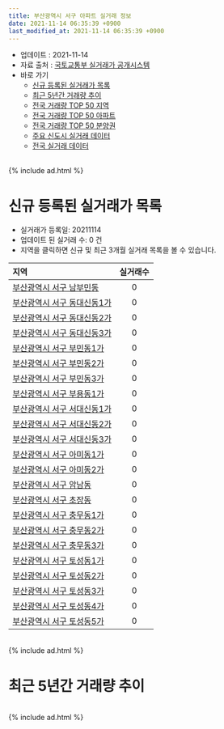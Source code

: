 ```yaml
---
title: 부산광역시 서구 아파트 실거래 정보
date: 2021-11-14 06:35:39 +0900
last_modified_at: 2021-11-14 06:35:39 +0900
---
```


* 업데이트 : 2021-11-14
* 자료 출처 : [국토교통부 실거래가 공개시스템](http://rt.molit.go.kr)
* 바로 가기
    * [신규 등록된 실거래가 목록](#신규-등록된-실거래가-목록)
    * [최근 5년간 거래량 추이](#최근-5년간-거래량-추이)
    * [전국 거래량 TOP 50 지역](https://inasie.github.io/apt-trade-info/최근-3개월-전국에서-가장-거래가-많이-발생한-지역)
    * [전국 거래량 TOP 50 아파트](https://inasie.github.io/apt-trade-info/최근-3개월-전국에서-가장-거래가-많이-발생한-아파트)
    * [전국 거래량 TOP 50 분양권](https://inasie.github.io/apt-trade-info/최근-3개월-전국에서-가장-거래가-많이-발생한-분양권)
    * [주요 신도시 실거래 데이터](https://inasie.github.io/apt-trade-info/주요-신도시)
    * [전국 실거래 데이터](https://inasie.github.io/apt-trade-info/전국)

<br>
{% include ad.html %}
<br>

# 신규 등록된 실거래가 목록
* 실거래가 등록일: 20211114
* 업데이트 된 실거래 수: 0 건
* 지역을 클릭하면 신규 및 최근 3개월 실거래 목록을 볼 수 있습니다.


|지역|실거래수|
|:---|:---:|
|[부산광역시 서구 남부민동](https://inasie.github.io/apt-trade-info/부산광역시-서구-남부민동)|0|
|[부산광역시 서구 동대신동1가](https://inasie.github.io/apt-trade-info/부산광역시-서구-동대신동1가)|0|
|[부산광역시 서구 동대신동2가](https://inasie.github.io/apt-trade-info/부산광역시-서구-동대신동2가)|0|
|[부산광역시 서구 동대신동3가](https://inasie.github.io/apt-trade-info/부산광역시-서구-동대신동3가)|0|
|[부산광역시 서구 부민동1가](https://inasie.github.io/apt-trade-info/부산광역시-서구-부민동1가)|0|
|[부산광역시 서구 부민동2가](https://inasie.github.io/apt-trade-info/부산광역시-서구-부민동2가)|0|
|[부산광역시 서구 부민동3가](https://inasie.github.io/apt-trade-info/부산광역시-서구-부민동3가)|0|
|[부산광역시 서구 부용동1가](https://inasie.github.io/apt-trade-info/부산광역시-서구-부용동1가)|0|
|[부산광역시 서구 서대신동1가](https://inasie.github.io/apt-trade-info/부산광역시-서구-서대신동1가)|0|
|[부산광역시 서구 서대신동2가](https://inasie.github.io/apt-trade-info/부산광역시-서구-서대신동2가)|0|
|[부산광역시 서구 서대신동3가](https://inasie.github.io/apt-trade-info/부산광역시-서구-서대신동3가)|0|
|[부산광역시 서구 아미동1가](https://inasie.github.io/apt-trade-info/부산광역시-서구-아미동1가)|0|
|[부산광역시 서구 아미동2가](https://inasie.github.io/apt-trade-info/부산광역시-서구-아미동2가)|0|
|[부산광역시 서구 암남동](https://inasie.github.io/apt-trade-info/부산광역시-서구-암남동)|0|
|[부산광역시 서구 초장동](https://inasie.github.io/apt-trade-info/부산광역시-서구-초장동)|0|
|[부산광역시 서구 충무동1가](https://inasie.github.io/apt-trade-info/부산광역시-서구-충무동1가)|0|
|[부산광역시 서구 충무동2가](https://inasie.github.io/apt-trade-info/부산광역시-서구-충무동2가)|0|
|[부산광역시 서구 충무동3가](https://inasie.github.io/apt-trade-info/부산광역시-서구-충무동3가)|0|
|[부산광역시 서구 토성동1가](https://inasie.github.io/apt-trade-info/부산광역시-서구-토성동1가)|0|
|[부산광역시 서구 토성동2가](https://inasie.github.io/apt-trade-info/부산광역시-서구-토성동2가)|0|
|[부산광역시 서구 토성동3가](https://inasie.github.io/apt-trade-info/부산광역시-서구-토성동3가)|0|
|[부산광역시 서구 토성동4가](https://inasie.github.io/apt-trade-info/부산광역시-서구-토성동4가)|0|
|[부산광역시 서구 토성동5가](https://inasie.github.io/apt-trade-info/부산광역시-서구-토성동5가)|0|


<br>
{% include ad.html %}
<br>

# 최근 5년간 거래량 추이


<div style="width:100%;">
    <canvas id="deal_progress" height="200"></canvas>
</div>

<script>
new Chart(document.getElementById("deal_progress"), {
    type: 'line',
    data: {
        labels: ['201611','201612','201701','201702','201703','201704','201705','201706','201707','201708','201709','201710','201711','201712','201801','201802','201803','201804','201805','201806','201807','201808','201809','201810','201811','201812','201901','201902','201903','201904','201905','201906','201907','201908','201909','201910','201911','201912','202001','202002','202003','202004','202005','202006','202007','202008','202009','202010','202011','202012','202101','202102','202103','202104','202105','202106','202107','202108','202109','202110','202111'],
        datasets: [{
            label: '매매',
            pointRadius: 1,
            data: [68, 51, 58, 80, 88, 161, 70, 76, 57, 48, 52, 49, 57, 43, 103, 72, 102, 100, 151, 69, 54, 60, 69, 85, 50, 90, 93, 68, 50, 63, 69, 55, 51, 64, 71, 156, 263, 220, 117, 121, 129, 120, 195, 220, 132, 106, 125, 186, 269, 146, 73, 74, 107, 210, 214, 153, 83, 92, 74, 75, 4],
            borderColor: "rgba(255, 201, 14, 1)",
            backgroundColor: "rgba(255, 201, 14, 0.5)",
            fill: false,
            lineTension: 0
        },{
            label: '전월세',
            pointRadius: 1,
            data: [33, 35, 37, 54, 36, 44, 28, 35, 43, 99, 25, 31, 22, 25, 49, 82, 73, 62, 60, 67, 74, 86, 62, 55, 50, 58, 88, 94, 48, 48, 25, 57, 34, 98, 46, 51, 42, 57, 43, 72, 51, 44, 97, 80, 81, 63, 65, 51, 54, 60, 57, 73, 71, 86, 74, 67, 48, 122, 32, 40, 5],
            borderColor: "rgba(0, 141, 185, 1)",
            backgroundColor: "rgba(0, 141, 185, 0.5)",
            fill: false,
            lineTension: 0
        }
        ]
    },
    options: {
        responsive: true,
        title: {
            display: false
        },
        tooltips: {
            mode: 'index',
            intersect: false
        },
        hover: {
            mode: 'nearest',
            intersect: true
        },
        scales: {
            xAxes: [{
                display: true,
                scaleLabel: {
                    display: true,
                    labelString: '년/월'
                }
            }],
            yAxes: [{
                display: true,
                ticks: {
                    suggestedMin: 0,
                },
                scaleLabel: {
                    display: true,
                    labelString: '실거래 수'
                }
            }]
        }
    }
});

</script>


<br>
{% include ad.html %}
<br>

